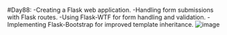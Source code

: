 #Day88:
-Creating a Flask web application.
-Handling form submissions with Flask routes.
-Using Flask-WTF for form handling and validation.
-Implementing Flask-Bootstrap for improved template inheritance.
![image](https://github.com/Chyngyz-UB/Day-88/assets/79047644/55e9cf91-c427-468f-8e95-c7680931c89d)
